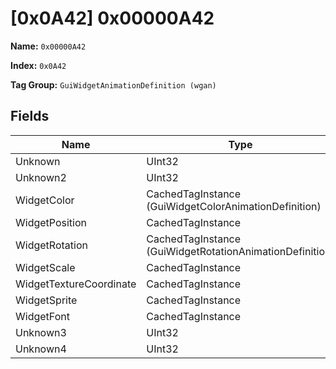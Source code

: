 # [0x0A42] 0x00000A42

**Name:** ```0x00000A42```

**Index:** ```0x0A42```

**Tag Group:** ```GuiWidgetAnimationDefinition (wgan)```

## Fields

Name	| Type	| Value
---	|---	|---	|
Unknown	|UInt32	|0
Unknown2	|UInt32	|0
WidgetColor	|CachedTagInstance (GuiWidgetColorAnimationDefinition)	|[[0x08E6] 0x000008E6](../GuiWidgetColorAnimationDefinition/08E6.md)
WidgetPosition	|CachedTagInstance	|null
WidgetRotation	|CachedTagInstance (GuiWidgetRotationAnimationDefinition)	|[[0x0A43] ui\halox\common\roster\animations\middle_ring](../GuiWidgetRotationAnimationDefinition/0A43.md)
WidgetScale	|CachedTagInstance	|null
WidgetTextureCoordinate	|CachedTagInstance	|null
WidgetSprite	|CachedTagInstance	|null
WidgetFont	|CachedTagInstance	|null
Unknown3	|UInt32	|0
Unknown4	|UInt32	|0


